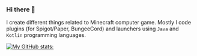### Hi there 👋

I create different things related to Minecraft computer game. 
Mostly I code plugins (for Spigot/Paper, BungeeCord) and launchers using `Java` and `Kotlin` programming languages.

[![My GitHub stats:](https://github-readme-stats.vercel.app/api?username=GolemIron&count_private=true&show_icons=true&theme=dracula)](https://skyline.github.com/GolemIron/2022)

<!-- ![image](https://user-images.githubusercontent.com/70803015/184478027-3d77ccb5-be3f-42bd-9863-51139cb0f27e.png) -->
